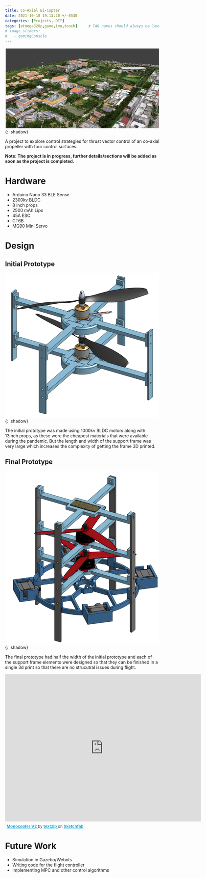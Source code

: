 ```yaml
---
title: Co-Axial Bi-Copter
date: 2021-10-18 19:13:20 +/-0530
categories: [Projects, DIY]
tags: [atmega328p,game,imu,touch]     # TAG names should always be lowercase
# image_sliders:
#   - gamingConsole
---
```

![Image1](/assets/img/OrthomosaicSLAM/campus_data.png){: .shadow}

A project to explore control strategies for thrust vector control of an
co-axial propeller with four control surfaces.

**Note: The project is in progress, further details/sections will be added as soon as the project is completed.**
# Hardware
- Arduino Nano 33 BLE Sense
- 2300kv BLDC 
- 8 inch props
- 2500 mAh Lipo 
- 45A ESC
- CT6B 
- MG90 Mini Servo 
# Design
## Initial Prototype
<!-- pic here -->
![Image1](/assets/img/CoaxialBicopter/iso_old.png){: .shadow}


The initial prototype was made using 1000kv BLDC motors along with 13inch props, as these were the cheapest materials that were available during the pandemic. But the length and width of the support frame was very large which increases the complexity of getting the frame 3D printed.  

## Final Prototype
<!-- pic here -->
![Image1](/assets/img/CoaxialBicopter/iso_final.png){: .shadow}

The final prototype had half the width of the initial prototype and each of the support frame elements were designed so that they can be finished in a single 3d print so that there are no strucutral issues during flight.


<div class="sketchfab-embed-wrapper"> <iframe title="Monocopter V2" frameborder="0" allowfullscreen mozallowfullscreen="true" webkitallowfullscreen="true" allow="autoplay; fullscreen; xr-spatial-tracking" xr-spatial-tracking execution-while-out-of-viewport execution-while-not-rendered web-share width="640" height="480" src="https://sketchfab.com/models/1a9efab045b24908a0da97baad3660d0/embed"> </iframe> <p style="font-size: 13px; font-weight: normal; margin: 5px; color: #4A4A4A;"> <a href="https://sketchfab.com/3d-models/monocopter-v2-1a9efab045b24908a0da97baad3660d0?utm_medium=embed&utm_campaign=share-popup&utm_content=1a9efab045b24908a0da97baad3660d0" target="_blank" style="font-weight: bold; color: #1CAAD9;"> Monocopter V2 </a> by <a href="https://sketchfab.com/textzip?utm_medium=embed&utm_campaign=share-popup&utm_content=1a9efab045b24908a0da97baad3660d0" target="_blank" style="font-weight: bold; color: #1CAAD9;"> textzip </a> on <a href="https://sketchfab.com?utm_medium=embed&utm_campaign=share-popup&utm_content=1a9efab045b24908a0da97baad3660d0" target="_blank" style="font-weight: bold; color: #1CAAD9;">Sketchfab</a></p></div>

# Future Work
- Simulation in Gazebo/Webots
- Writing code for the flight controller
- Implementing MPC and other control algorithms 